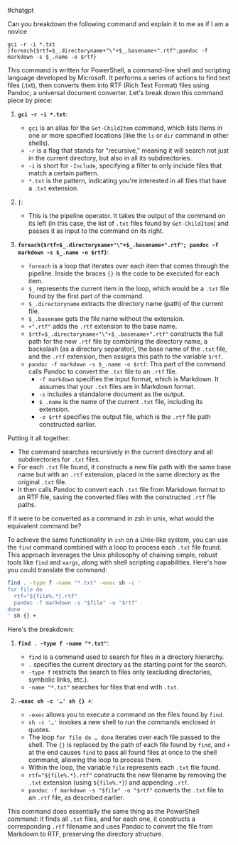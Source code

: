 #chatgpt

Can you breakdown the following command and explain it to me as if I am a novice

`gci -r -i *.txt |foreach{$rtf=$_.directoryname+"\"+$_.basename+".rtf";pandoc -f markdown -s $_.name -o $rtf}`

This command is written for PowerShell, a command-line shell and scripting language developed by Microsoft. It performs a series of actions to find text files (.txt), then converts them into RTF (Rich Text Format) files using Pandoc, a universal document converter. Let's break down this command piece by piece:

1. **`gci -r -i *.txt`**:
   - `gci` is an alias for the `Get-ChildItem` command, which lists items in one or more specified locations (like the `ls` or `dir` command in other shells).
   - `-r` is a flag that stands for "recursive," meaning it will search not just in the current directory, but also in all its subdirectories.
   - `-i` is short for `-Include`, specifying a filter to only include files that match a certain pattern.
   - `*.txt` is the pattern, indicating you're interested in all files that have a `.txt` extension.

2. **`|`**:
   - This is the pipeline operator. It takes the output of the command on its left (in this case, the list of `.txt` files found by `Get-ChildItem`) and passes it as input to the command on its right.

3. **`foreach{$rtf=$_.directoryname+"\"+$_.basename+".rtf"; pandoc -f markdown -s $_.name -o $rtf}`**:
   - `foreach` is a loop that iterates over each item that comes through the pipeline. Inside the braces `{}` is the code to be executed for each item.
   - `$_` represents the current item in the loop, which would be a `.txt` file found by the first part of the command.
   - `$_.directoryname` extracts the directory name (path) of the current file.
   - `$_.basename` gets the file name without the extension.
   - `+".rtf"` adds the `.rtf` extension to the base name.
   - `$rtf=$_.directoryname+"\"+$_.basename+".rtf"` constructs the full path for the new `.rtf` file by combining the directory name, a backslash (as a directory separator), the base name of the `.txt` file, and the `.rtf` extension, then assigns this path to the variable `$rtf`.
   - `pandoc -f markdown -s $_.name -o $rtf`: This part of the command calls Pandoc to convert the `.txt` file to an `.rtf` file.
     - `-f markdown` specifies the input format, which is Markdown. It assumes that your `.txt` files are in Markdown format.
     - `-s` includes a standalone document as the output.
     - `$_.name` is the name of the current `.txt` file, including its extension.
     - `-o $rtf` specifies the output file, which is the `.rtf` file path constructed earlier.

Putting it all together:

- The command searches recursively in the current directory and all subdirectories for `.txt` files.
- For each `.txt` file found, it constructs a new file path with the same base name but with an `.rtf` extension, placed in the same directory as the original `.txt` file.
- It then calls Pandoc to convert each `.txt` file from Markdown format to an RTF file, saving the converted files with the constructed `.rtf` file paths.

If it were to be converted as a command in zsh in unix, what would the equivalent command be?

To achieve the same functionality in `zsh` on a Unix-like system, you can use the `find` command combined with a loop to process each `.txt` file found. This approach leverages the Unix philosophy of chaining simple, robust tools like `find` and `xargs`, along with shell scripting capabilities. Here's how you could translate the command:

```zsh
find . -type f -name "*.txt" -exec sh -c '
for file do
  rtf="${file%.*}.rtf"
  pandoc -f markdown -s "$file" -o "$rtf"
done
' sh {} +
```

Here's the breakdown:

1. **`find . -type f -name "*.txt"`**:
   - `find` is a command used to search for files in a directory hierarchy.
   - `.` specifies the current directory as the starting point for the search.
   - `-type f` restricts the search to files only (excluding directories, symbolic links, etc.).
   - `-name "*.txt"` searches for files that end with `.txt`.

2. **`-exec sh -c '…' sh {} +`**:
   - `-exec` allows you to execute a command on the files found by `find`.
   - `sh -c '…'` invokes a new shell to run the commands enclosed in quotes.
   - The loop `for file do … done` iterates over each file passed to the shell. The `{}` is replaced by the path of each file found by `find`, and `+` at the end causes `find` to pass all found files at once to the shell command, allowing the loop to process them.
   - Within the loop, the variable `file` represents each `.txt` file found.
   - `rtf="${file%.*}.rtf"` constructs the new filename by removing the `.txt` extension (using `${file%.*}`) and appending `.rtf`.
   - `pandoc -f markdown -s "$file" -o "$rtf"` converts the `.txt` file to an `.rtf` file, as described earlier.

This command does essentially the same thing as the PowerShell command: it finds all `.txt` files, and for each one, it constructs a corresponding `.rtf` filename and uses Pandoc to convert the file from Markdown to RTF, preserving the directory structure.
